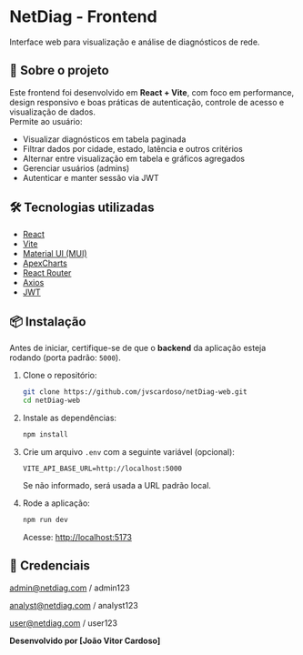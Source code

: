 # NetDiag - Frontend

Interface web para visualização e análise de diagnósticos de rede.  

## 🧠 Sobre o projeto

Este frontend foi desenvolvido em **React + Vite**, com foco em performance, design responsivo e boas práticas de autenticação, controle de acesso e visualização de dados.  
Permite ao usuário:

- Visualizar diagnósticos em tabela paginada
- Filtrar dados por cidade, estado, latência e outros critérios
- Alternar entre visualização em tabela e gráficos agregados
- Gerenciar usuários (admins)
- Autenticar e manter sessão via JWT

## 🛠️ Tecnologias utilizadas

- [React](https://react.dev/)
- [Vite](https://vitejs.dev/)
- [Material UI (MUI)](https://mui.com/)
- [ApexCharts](https://apexcharts.com/)
- [React Router](https://reactrouter.com/)
- [Axios](https://axios-http.com/)
- [JWT](https://jwt.io/)

## 📦 Instalação

Antes de iniciar, certifique-se de que o **backend** da aplicação esteja rodando (porta padrão: `5000`).

1. Clone o repositório:
   ```bash
   git clone https://github.com/jvscardoso/netDiag-web.git
   cd netDiag-web
   ```

2. Instale as dependências:
   ```bash
   npm install
   ```

3. Crie um arquivo `.env` com a seguinte variável (opcional):
   ```env
   VITE_API_BASE_URL=http://localhost:5000
   ```

   Se não informado, será usada a URL padrão local.

4. Rode a aplicação:
   ```bash
   npm run dev
   ```

   Acesse: [http://localhost:5173](http://localhost:5173)


## 🔑 Credenciais

admin@netdiag.com / admin123

analyst@netdiag.com / analyst123

user@netdiag.com / user123

**Desenvolvido por [João Vitor Cardoso]**

